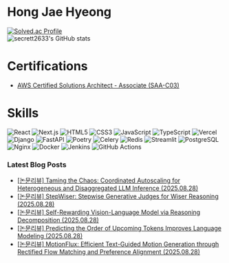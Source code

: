 # Hong Jae Hyeong

[![Solved.ac Profile](http://mazassumnida.wtf/api/v2/generate_badge?boj=secrett2633)](https://solved.ac/secrett2633/)  
![secrett2633's GitHub stats](https://github-readme-stats.vercel.app/api?username=secrett2633&show_icons=true&theme=radical)  

# Certifications
- [AWS Certified Solutions Architect - Associate (SAA-C03)](https://www.credly.com/badges/ee24ba15-e661-4741-bc4c-46bdaca76e75/public_url)

# Skills
![React](https://img.shields.io/badge/React-61DAFB.svg?&style=for-the-badge&logo=React&logoColor=white)
![Next.js](https://img.shields.io/badge/Next.js-000000.svg?&style=for-the-badge&logo=Next.js&logoColor=white)
![HTML5](https://img.shields.io/badge/HTML5-E34F26.svg?&style=for-the-badge&logo=HTML5&logoColor=white)
![CSS3](https://img.shields.io/badge/CSS3-1572B6.svg?&style=for-the-badge&logo=CSS3&logoColor=white)
![JavaScript](https://img.shields.io/badge/JavaScript-F7DF1E.svg?&style=for-the-badge&logo=JavaScript&logoColor=white)
![TypeScript](https://img.shields.io/badge/TypeScript-3178C6.svg?&style=for-the-badge&logo=TypeScript&logoColor=white)
![Vercel](https://img.shields.io/badge/Vercel-000000.svg?&style=for-the-badge&logo=Vercel&logoColor=white)  
![Django](https://img.shields.io/badge/Django-092E20.svg?&style=for-the-badge&logo=Django&logoColor=white)
![FastAPI](https://img.shields.io/badge/FastAPI-009688.svg?&style=for-the-badge&logo=FastAPI&logoColor=white)
![Poetry](https://img.shields.io/badge/Poetry-7031B9.svg?&style=for-the-badge&logo=Poetry&logoColor=white)
![Celery](https://img.shields.io/badge/Celery-378B29.svg?&style=for-the-badge&logo=Celery&logoColor=white)
![Redis](https://img.shields.io/badge/Redis-DC382D.svg?&style=for-the-badge&logo=Redis&logoColor=white)
![Streamlit](https://img.shields.io/badge/Streamlit-FF4B4B.svg?&style=for-the-badge&logo=Streamlit&logoColor=white)
![PostgreSQL](https://img.shields.io/badge/PostgreSQL-4169E1.svg?&style=for-the-badge&logo=PostgreSQL&logoColor=white)  
![Nginx](https://img.shields.io/badge/Nginx-009639.svg?&style=for-the-badge&logo=Nginx&logoColor=white)
![Docker](https://img.shields.io/badge/Docker-2496ED.svg?&style=for-the-badge&logo=Docker&logoColor=white)
![Jenkins](https://img.shields.io/badge/Jenkins-D24939.svg?&style=for-the-badge&logo=Jenkins&logoColor=white)
![GitHub Actions](https://img.shields.io/badge/GitHub%20Actions-2088FF.svg?&style=for-the-badge&logo=GitHub%20Actions&logoColor=white)

### Latest Blog Posts
- [[논문리뷰] Taming the Chaos: Coordinated Autoscaling for Heterogeneous and Disaggregated LLM Inference (2025.08.28)](https://secrett2633.github.io/ai/review/2025-8-28-Taming_the_Chaos_Coordinated_Autoscaling_for_Heterogeneous_and_Disaggregated_LLM_Inference/)
- [[논문리뷰] StepWiser: Stepwise Generative Judges for Wiser Reasoning (2025.08.28)](https://secrett2633.github.io/ai/review/2025-8-28-StepWiser_Stepwise_Generative_Judges_for_Wiser_Reasoning/)
- [[논문리뷰] Self-Rewarding Vision-Language Model via Reasoning Decomposition (2025.08.28)](https://secrett2633.github.io/ai/review/2025-8-28-Self-Rewarding_Vision-Language_Model_via_Reasoning_Decomposition/)
- [[논문리뷰] Predicting the Order of Upcoming Tokens Improves Language Modeling (2025.08.28)](https://secrett2633.github.io/ai/review/2025-8-28-Predicting_the_Order_of_Upcoming_Tokens_Improves_Language_Modeling/)
- [[논문리뷰] MotionFlux: Efficient Text-Guided Motion Generation through Rectified Flow Matching and Preference Alignment (2025.08.28)](https://secrett2633.github.io/ai/review/2025-8-28-MotionFlux_Efficient_Text-Guided_Motion_Generation_through_Rectified_Flow_Matching_and_Preference_Alignment/)